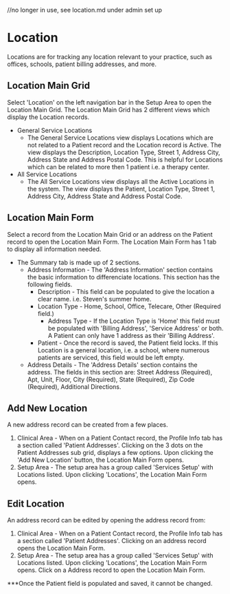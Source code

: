 //no longer in use, see location.md under admin set up

# Location 
Locations are for tracking any location relevant to your practice, such as offices, schools, patient billing addresses, and more. 

## Location Main Grid

Select 'Location' on the left navigation bar in the Setup Area to open the Location Main Grid. The Location Main Grid has 2 different views which display the Location records.
- General Service Locations
    - The General Service Locations view displays Locations which are not related to a Patient record and the Location record is Active. The view displays the Description, Location Type, Street 1, Address City, Address State and Address Postal Code. This is helpful for Locations which can be related to more then 1 patient i.e. a therapy center. 
- All Service Locations
    - The All Service Locations view displays all the Active Locations in the system. The view displays the Patient, Location Type, Street 1, Address City, Address State and Address Postal Code. 

## Location Main Form

Select a record from the Location Main Grid or an address on the Patient record to open the Location Main Form. The Location Main Form has 1 tab to display all information needed. 

- The Summary tab is made up of 2 sections.
    - Address Information - The 'Address Information' section contains the basic information to differenciate locations. This section has the following fields. 
        - Description - This field can be populated to give the location a clear name. i.e. Steven's summer home. 
        - Location Type - Home, School, Office, Telecare, Other (Required field.)
            - Address Type - If the Location Type is 'Home' this field must be populated with 'Billing Address', 'Service Address' or both. A Patient can only have 1 address as their 'Billing Address'.
        - Patient - Once the record is saved, the Patient field locks. If this Location is a general location, i.e. a school, where numerous patients are serviced, this field would be left empty. 
    - Address Details - The 'Address Details' section contains the address. The fields in this section are: Street Address (Required), Apt, Unit, Floor, City (Required), State (Required), Zip Code (Required), Additional Directions.  

## Add New Location

A new address record can be created from a few places. 
1. Clinical Area - When on a Patient Contact record, the Profile Info tab has a section called 'Patient Addresses'. Clicking on the 3 dots on the Patient Addresses sub grid, displays a few options. Upon clicking the 'Add New Location' button, the Location Main Form opens.
2. Setup Area - The setup area has a group called 'Services Setup' with Locations listed. Upon clicking 'Locations', the Location Main Form opens.

## Edit Location

An address record can be edited by opening the address record from:  
1. Clinical Area - When on a Patient Contact record, the Profile Info tab has a section called 'Patient Addresses'. Clicking on an address record opens the Location Main Form.
2. Setup Area - The setup area has a group called 'Services Setup' with Locations listed. Upon clicking 'Locations', the Location Main Form opens. Click on a Address record to open the Location Main Form. 

***Once the Patient field is populated and saved, it cannot be changed. 